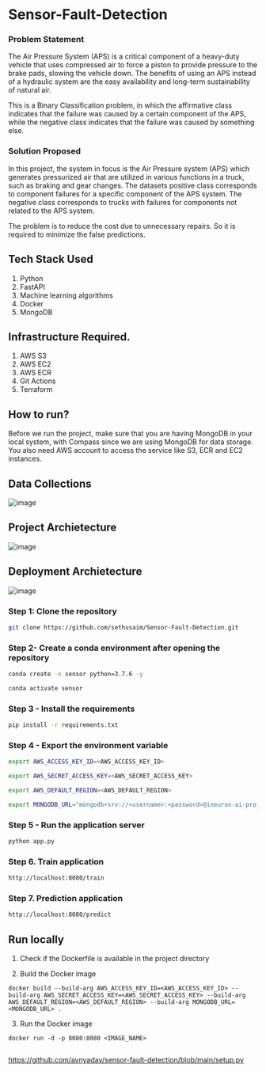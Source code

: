 # Sensor-Fault-Detection

### Problem Statement
The Air Pressure System (APS) is a critical component of a heavy-duty vehicle that uses compressed air to force a piston to provide pressure to the brake pads, slowing the vehicle down. The benefits of using an APS instead of a hydraulic system are the easy availability and long-term sustainability of natural air.

This is a Binary Classification problem, in which the affirmative class indicates that the failure was caused by a certain component of the APS, while the negative class
indicates that the failure was caused by something else.

### Solution Proposed 
In this project, the system in focus is the Air Pressure system (APS) which generates pressurized air that are utilized in various functions in a truck, such as braking and gear changes. The datasets positive class corresponds to component failures for a specific component of the APS system. The negative class corresponds to trucks with failures for components not related to the APS system.

The problem is to reduce the cost due to unnecessary repairs. So it is required to minimize the false predictions.

## Tech Stack Used
1. Python 
2. FastAPI 
3. Machine learning algorithms
4. Docker
5. MongoDB

## Infrastructure Required.

1. AWS S3
2. AWS EC2
3. AWS ECR
4. Git Actions
5. Terraform

## How to run?
Before we run the project, make sure that you are having MongoDB in your local system, with Compass since we are using MongoDB for data storage. You also need AWS account to access the service like S3, ECR and EC2 instances.

## Data Collections
![image](https://user-images.githubusercontent.com/57321948/193536736-5ccff349-d1fb-486e-b920-02ad7974d089.png)


## Project Archietecture
![image](https://user-images.githubusercontent.com/57321948/193536768-ae704adc-32d9-4c6c-b234-79c152f756c5.png)


## Deployment Archietecture
![image](https://user-images.githubusercontent.com/57321948/193536973-4530fe7d-5509-4609-bfd2-cd702fc82423.png)


### Step 1: Clone the repository
```bash
git clone https://github.com/sethusaim/Sensor-Fault-Detection.git
```

### Step 2- Create a conda environment after opening the repository

```bash
conda create -n sensor python=3.7.6 -y
```

```bash
conda activate sensor
```

### Step 3 - Install the requirements
```bash
pip install -r requirements.txt
```

### Step 4 - Export the environment variable
```bash
export AWS_ACCESS_KEY_ID=<AWS_ACCESS_KEY_ID>

export AWS_SECRET_ACCESS_KEY=<AWS_SECRET_ACCESS_KEY>

export AWS_DEFAULT_REGION=<AWS_DEFAULT_REGION>

export MONGODB_URL="mongodb+srv://<username>:<password>@ineuron-ai-projects.7eh1w4s.mongodb.net/?retryWrites=true&w=majority"

```

### Step 5 - Run the application server
```bash
python app.py
```

### Step 6. Train application
```bash
http://localhost:8080/train

```

### Step 7. Prediction application
```bash
http://localhost:8080/predict

```

## Run locally

1. Check if the Dockerfile is available in the project directory

2. Build the Docker image
```
docker build --build-arg AWS_ACCESS_KEY_ID=<AWS_ACCESS_KEY_ID> --build-arg AWS_SECRET_ACCESS_KEY=<AWS_SECRET_ACCESS_KEY> --build-arg AWS_DEFAULT_REGION=<AWS_DEFAULT_REGION> --build-arg MONGODB_URL=<MONGODB_URL> . 

```

3. Run the Docker image
```
docker run -d -p 8080:8080 <IMAGE_NAME>


```
https://github.com/avnyadav/sensor-fault-detection/blob/main/setup.py